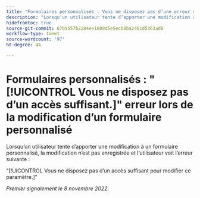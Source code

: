 ```yaml
---
title: "Formulaires personnalisés : Vous ne disposez pas d’une erreur d’accès suffisante lors de la modification d’un formulaire personnalisé."
description: "Lorsqu’un utilisateur tente d’apporter une modification à un formulaire personnalisé, la modification n’est pas enregistrée et l’utilisateur voit l’erreur : Vous ne disposez pas d’un accès suffisant pour modifier ce paramètre."
hidefromtoc: true
source-git-commit: 67b9557b2284ee1089d5e5ecb8ba246cd5363ad8
workflow-type: tm+mt
source-wordcount: '97'
ht-degree: 4%

---
```



# Formulaires personnalisés : &quot;[!UICONTROL Vous ne disposez pas d’un accès suffisant.]&quot; erreur lors de la modification d’un formulaire personnalisé

Lorsqu’un utilisateur tente d’apporter une modification à un formulaire personnalisé, la modification n’est pas enregistrée et l’utilisateur voit l’erreur suivante :

&quot;[!UICONTROL Vous ne disposez pas d’un accès suffisant pour modifier ce paramètre.]&quot;

_Premier signalement le 8 novembre 2022._


